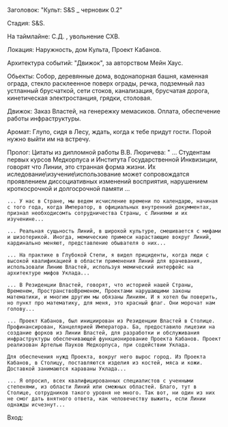 Заголовок:
 "Культ: S&S _ черновик 0.2"

Стадия:
 S&S. 

На таймлайне:
 С.Д. , увольнение СХВ.

Локация:
 Наружность, дом Культа, Проект Кабанов.

Архитектура событий:
 "Движок", за авторством Мейн Хаус.

Обьекты:
 Собор, деревянные дома, водонапорная башня, каменная ограда, стекло расклеенное поверх ограды, речка, подземный лаз устланный брусчаткой, сети стоков, канализация, брусчатая дорога, кинетическая электростанция, грядки, столовая.

Движок:
 Заказ Властей, на генережку мемасиков. Оплата, обеспечение работы инфраструктуры.

Аромат:
 Глупо, сидя в Лесу, ждать, когда к тебе придут гости. Порой нужно выйти им на встречу. 

Пролог: 
 Цитаты из дипломной работы В.В. Люричева: 
    " ... Студентам первых курсов Медкорпуса и Института Государственной Инквизиции, говорят что Линии, это странная форма жизни. Их иследование\изучение\использование может сопровождатся проявлением диссоциативных изменений восприятия, нарушением кроткосрочной и долгосрочной памяти ...

    ... У нас в Стране, мы ведем исчисление времени по календарю, начиная с того года, когда Император, в официальных внутренний докумментах, признал необходисомть сотрудничества Страны, с Линиями и их изученине...

    ... Реальная сущьность Линий, в широкой культуре, смешивается с мифами и шизотерикой. Иногда, мемические примеси нарастающие вокруг Линий, кардинально меняют, представление обывателя о них... 
    
    ... На практике в Глубокой Степи, я видел прициденты, когда люди с высокой квалификацией в области применения Линий для врачевания, использовали Линию Властей, используя мемический интерфейс на архитектуре мифов Уклада...

    ... В Резиденции Властей, говорят, что историей нашей Страны, Временем, ПространствоВременем, Проектами нарушающими законы математики, и многим другим мы обязаны Линиям. И я хотел бы поверить, но пункт про математику, для меня, это красный флаг. Они морочат нам голову...

    ... Проект Кабанов, был инициирован из Резиденции Властей в Столице. Профинансирован, Канцелярией Императора. Ба, предоставило лицезии на создание форков из Линии Властей, для разработки и обслуживания инфраструктуры обеспечивающей функционирование Проекта Кабанов. Проект реализован Артелью Пауков Медкорпуса, при содействии Уклада.

    Для обеспечения нужд Проекта, вокруг него вырос город. Из Проекта Кабанов, в Столицу, поставляются изделия из костей, мяса и кожи. Доставкой занимаются караваны Уклада...

    ... Я опросил, всех квалифицированных специалистов с ученными степенями, из области Линий или смежных областей. Благо, тут в Столице, сотрудников такого уровня не много. Так вот, ни один из них не смог дать внятного ответа, как человечеству выжить, если Линии однажды исчезнут...

Вход:

    
